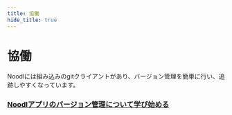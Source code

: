 ```yaml
---
title: 協働
hide_title: true
---
```

# 協働

Noodlには組み込みのgitクライアントがあり、バージョン管理を簡単に行い、追跡しやすくなっています。

### [Noodlアプリのバージョン管理について学び始める](/docs/guides/collaboration/version-control)